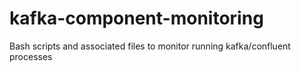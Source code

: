 # kafka-component-monitoring

Bash scripts and associated files to monitor running kafka/confluent processes
